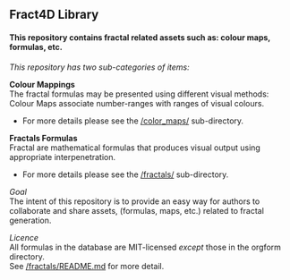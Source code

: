 ## Fract4D Library

#### This repository contains fractal related assets such as: colour maps, formulas, etc.

*This repository has two sub-categories of items:*  

**Colour Mappings**  
The fractal formulas may be presented using different visual methods: Colour Maps associate number-ranges with ranges of visual colours.
* For more details please see the [/color\_maps/](/color\_maps/README.md) sub-directory.

**Fractals Formulas**  
Fractal are mathematical formulas that produces visual output using appropriate interpenetration.
* For more details please see the [/fractals/](/fractals/README.md) sub-directory.


*Goal*      
The intent of this repository is to provide an easy way for authors to collaborate and share assets, (formulas, maps, etc.) related to fractal generation.

*Licence*  
All formulas in the database are MIT-licensed *except* those in the orgform directory.  
See [/fractals/README.md](fractals/README.md#orgform) for more detail.
